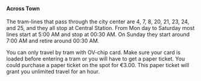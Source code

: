 #### Across Town

The tram-lines that pass through the city center are 4, 7, 8, 20, 21, 23, 24, and 25, and they all stop at Central Station. From Mon day to Saturday most lines start at 5:00 AM and stop at 00:30 AM. On Sunday they start around 7:00 AM and retire around 00:30 AM.

You can only travel by tram with OV-chip card. Make sure your card is loaded before entering a tram or you will have to get a paper ticket. You could purchase a paper ticket on the spot for €3.00. This paper ticket will grant you unlimited travel for an hour.